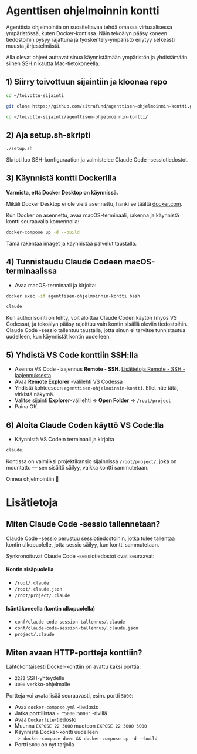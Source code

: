 # Agenttisen ohjelmoinnin kontti

Agenttista ohjelmointia on suositeltavaa tehdä omassa virtuaalisessa ympäristössä, kuten Docker-kontissa. Näin tekoälyn pääsy koneen tiedostoihin pysyy rajattuna ja työskentely-ympäristö eriytyy selkeästi muusta järjestelmästä.

Alla olevat ohjeet auttavat sinua käynnistämään ympäristön ja yhdistämään siihen SSH:n kautta Mac-tietokoneella.

## 1) Siirry toivottuun sijaintiin ja kloonaa repo

```bash
cd ~/toivottu-sijainti
```
```bash
git clone https://github.com/sitrafund/agenttisen-ohjelmoinnin-kontti.git
```
```bash
cd ~/toivottu-sijainti/agenttisen-ohjelmoinnin-kontti/
```

## 2) Aja setup.sh-skripti

```bash
./setup.sh
```

Skripti luo SSH-konfiguraation ja valmistelee Claude Code -sessiotiedostot.

## 3) Käynnistä kontti Dockerilla

**Varmista, että Docker Desktop on käynnissä.**

Mikäli Docker Desktop ei ole vielä asennettu, hanki se täältä [docker.com](https://www.docker.com).

Kun Docker on asennettu, avaa macOS-terminaali, rakenna ja käynnistä kontti seuraavalla komennolla:

```bash
docker-compose up -d --build
```

Tämä rakentaa imaget ja käynnistää palvelut taustalla.

## 4) Tunnistaudu Claude Codeen macOS-terminaalissa

- Avaa macOS-terminaali ja kirjoita:

```bash
docker exec -it agenttisen-ohjelmoinnin-kontti bash
```
```bash
claude
```

Kun authorisointi on tehty, voit aloittaa Claude Coden käytön (myös VS Codessa), ja tekoälyn pääsy rajoittuu vain kontin sisällä oleviin tiedostoihin. Claude Code -sessio tallentuu taustalla, jotta sinun ei tarvitse tunnistautua uudelleen, kun käynnistät kontin uudelleen.

## 5) Yhdistä VS Code konttiin SSH:lla

- Asenna VS Code -laajennus **Remote - SSH**. [Lisätietoja Remote - SSH -laajennuksesta](https://marketplace.visualstudio.com/items?itemName=ms-vscode-remote.remote-ssh).
- Avaa **Remote Explorer** -välilehti VS Codessa
- Yhdistä kohteeseen `agenttisen-ohjelmoinnin-kontti`. Ellet näe tätä, virkistä näkymä.
- Valitse sijainti **Explorer**-välilehti -> **Open Folder** -> `/root/project`
- Paina OK

## 6) Aloita Claude Coden käyttö VS Code:lla

- Käynnistä VS Code:n terminaali ja kirjoita

```bash
claude
```

Kontissa on valmiiksi projektikansio sijainnissa `/root/project/`, joka on mountattu — sen sisältö säilyy, vaikka kontti sammutetaan.

Onnea ohjelmointiin 🤖

# Lisätietoja

## Miten Claude Code -sessio tallennetaan?

Claude Code -sessio perustuu sessiotiedostoihin, jotka tulee tallentaa kontin ulkopuolelle, jotta sessio säilyy, kun kontti sammutetaan.

Synkronoituvat Claude Code -sessiotiedostot ovat seuraavat:

#### Kontin sisäpuolella

- `/root/.claude`
- `/root/.claude.json`
- `/root/project/.claude`

#### Isäntäkoneella (kontin ulkopuolella)

- `conf/claude-code-session-tallennus/.claude`
- `conf/claude-code-session-tallennus/.claude.json`
- `project/.claude`

## Miten avaan HTTP-portteja konttiin?

Lähtökohtaisesti Docker-konttiin on avattu kaksi porttia:

- `2222` SSH-yhteydelle
- `3000` verkko-ohjelmalle

Portteja voi avata lisää seuraavasti, esim. portti `5000`:

- Avaa `docker-compose.yml` -tiedosto
- Jatka porttilistaa `- "5000:5000"` -rivillä
- Avaa `Dockerfile`-tiedosto
- Muunna `EXPOSE 22 3000` muotoon `EXPOSE 22 3000 5000`
- Käynnistä Docker-kontti uudelleen 
  - `docker-compose down && docker-compose up -d --build`
- Portti `5000` on nyt tarjolla